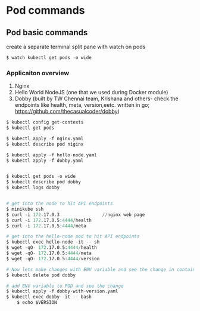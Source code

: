 # Pod commands

## Pod basic commands

create a separate terminal split pane with watch on pods
```s
$ watch kubectl get pods -o wide
```

### Applicaiton overview
1. Nginx                
2. Hello World NodeJS   (one that we used during Docker module)
3. Dobby                (built by TW Chennai team, Krishana and others- check the endpoints like health, meta, version,eetc. written in go; https://github.com/thecasualcoder/dobby)

```s
$ kubectl config get-contexts
$ kubectl get pods

$ kubectl apply -f nginx.yaml
$ kubectl describe pod niginx

$ kubectl apply -f hello-node.yaml
$ kubectl apply -f dobby.yaml


$ kubectl get pods -o wide
$ kubeclt describe pod dobby
$ kubectl logs dobby


# get into the node to hit API endpoints
$ minikube ssh 
$ curl -i 172.17.0.3                //nginx web page
$ curl -i 172.17.0.5:4444/health
$ curl -i 172.17.0.5:4444/meta

# get into the hello-node pod to hit API endpoints
$ kubectl exec hello-node -it -- sh
$ wget -qO- 172.17.0.5:4444/health
$ wget -qO- 172.17.0.5:4444/meta
$ wget -qO- 172.17.0.5:4444/version

# Now lets make changes with ENV variable and see the change in container (we have to delete existing dobby pod as same name)
$ kubectl delete pod dobby

# add ENV variable to POD and see the change
$ kubectl apply -f dobby-with-version.yaml
$ kubectl exec dobby -it -- bash
    $ echo $VERSION
